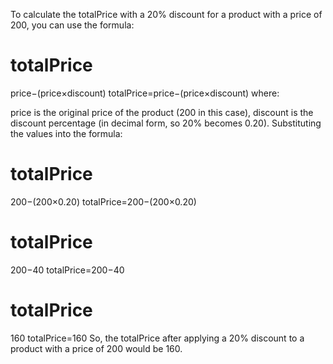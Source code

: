 To calculate the totalPrice with a 20% discount for a product with a price of 200, you can use the formula:

# totalPrice

price−(price×discount)
totalPrice=price−(price×discount)
where:

price is the original price of the product (200 in this case),
discount is the discount percentage (in decimal form, so 20% becomes 0.20).
Substituting the values into the formula:

# totalPrice

200−(200×0.20)
totalPrice=200−(200×0.20)

# totalPrice

200−40
totalPrice=200−40

# totalPrice

160
totalPrice=160
So, the totalPrice after applying a 20% discount to a product with a price of 200 would be 160.
